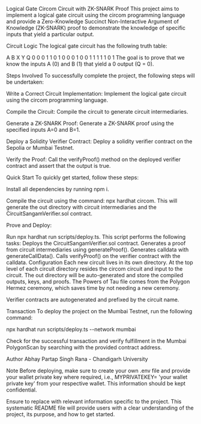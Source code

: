 Logical Gate Circom Circuit with ZK-SNARK Proof
This project aims to implement a logical gate circuit using the circom programming language and provide a Zero-Knowledge Succinct Non-Interactive Argument of Knowledge (ZK-SNARK) proof to demonstrate the knowledge of specific inputs that yield a particular output.

Circuit Logic
The logical gate circuit has the following truth table:

A B X Y Q
0 0 0 1 1
0 1 0 0 0
1 0 0 1 1
1 1 1 0 1
The goal is to prove that we know the inputs A (0) and B (1) that yield a 0 output (Q = 0).

Steps Involved
To successfully complete the project, the following steps will be undertaken:

Write a Correct Circuit Implementation: Implement the logical gate circuit using the circom programming language.

Compile the Circuit: Compile the circuit to generate circuit intermediaries.

Generate a ZK-SNARK Proof: Generate a ZK-SNARK proof using the specified inputs A=0 and B=1.

Deploy a Solidity Verifier Contract: Deploy a solidity verifier contract on the Sepolia or Mumbai Testnet.

Verify the Proof: Call the verifyProof() method on the deployed verifier contract and assert that the output is true.

Quick Start
To quickly get started, follow these steps:

Install all dependencies by running npm i.

Compile the circuit using the command: npx hardhat circom. This will generate the out directory with circuit intermediaries and the CircuitSangamVerifier.sol contract.

Prove and Deploy:

Run npx hardhat run scripts/deploy.ts. This script performs the following tasks:
Deploys the CircuitSangamVerifier.sol contract.
Generates a proof from circuit intermediaries using generateProof().
Generates calldata with generateCallData().
Calls verifyProof() on the verifier contract with the calldata.
Configuration
Each new circuit lives in its own directory. At the top level of each circuit directory resides the circom circuit and input to the circuit. The out directory will be auto-generated and store the compiled outputs, keys, and proofs. The Powers of Tau file comes from the Polygon Hermez ceremony, which saves time by not needing a new ceremony.

Verifier contracts are autogenerated and prefixed by the circuit name.

Transaction
To deploy the project on the Mumbai Testnet, run the following command:

npx hardhat run scripts/deploy.ts --network mumbai

Check for the successful transaction and verify fulfillment in the Mumbai PolygonScan by searching with the provided contract address.

Author
Abhay Partap Singh Rana - Chandigarh University

Note
Before deploying, make sure to create your own .env file and provide your wallet private key where required, i.e., MYPRIVATEKEY= 'your wallet private key' from your respective wallet. This information should be kept confidential.

Ensure to replace <your information> with relevant information specific to the project. This systematic README file will provide users with a clear understanding of the project, its purpose, and how to get started.
